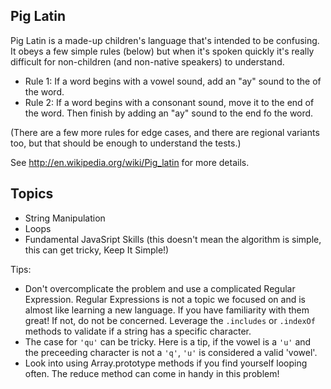 ## Pig Latin

Pig Latin is a made-up children's language that's intended to be confusing. It obeys a few simple rules (below) but when it's spoken quickly it's really difficult for non-children (and non-native speakers) to understand.

- Rule 1: If a word begins with a vowel sound, add an "ay" sound to the of the word.
- Rule 2: If a word begins with a consonant sound, move it to the end of the word. Then finish by adding an "ay" sound to the end fo the word.

(There are a few more rules for edge cases, and there are regional variants too, but that should be enough to understand the tests.)

See <http://en.wikipedia.org/wiki/Pig_latin> for more details.

## Topics

- String Manipulation
- Loops
- Fundamental JavaSript Skills (this doesn't mean the algorithm is simple, this can get tricky, Keep It Simple!)


Tips:

- Don't overcomplicate the problem and use a complicated Regular Expression. Regular Expressions is not a topic we focused on and is almost like
learning a new language. If you have familiarity with them great! If not, do not be concerned. Leverage the `.includes` or `.indexOf` methods to validate
if a string has a specific character.
- The case for `'qu'` can be tricky. Here is a tip, if the vowel is a `'u'` and the preceeding character is not a `'q'`, `'u'` is considered a valid 'vowel'.
- Look into using Array.prototype methods if you find yourself looping often. The reduce method can come in handy in this problem!


